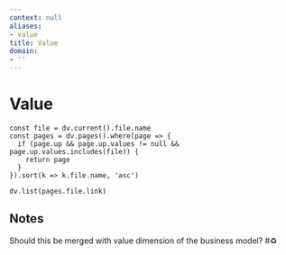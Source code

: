 ```yaml
---
context: null
aliases:
- value
title: Value
domain:
- ''
---
```


# Value

```dataviewjs
const file = dv.current().file.name
const pages = dv.pages().where(page => {
  if (page.up && page.up.values != null && page.up.values.includes(file)) {
    return page
  }
}).sort(k => k.file.name, 'asc')

dv.list(pages.file.link)
```

## Notes

Should this be merged with value dimension of the business model? #♻️
